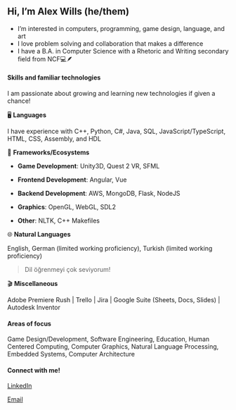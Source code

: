 ## Hi, I’m Alex Wills (he/them)
- I’m interested in computers, programming, game design, language, and art
- I love problem solving and collaboration that makes a difference
- I have a B.A. in Computer Science with a Rhetoric and Writing secondary field from NCF💻🪶

#### Skills and familiar technologies
I am passionate about growing and learning new technologies if given a chance!

🖥️ **Languages** 

I have experience with C++, Python, C#, Java, SQL, JavaScript/TypeScript, HTML, CSS, Assembly, and HDL

🌿 **Frameworks/Ecosystems**

- **Game Development**:
  Unity3D, Quest 2 VR, SFML

- **Frontend Development**:
  Angular, Vue

- **Backend Development**:
  AWS, MongoDB, Flask, NodeJS

- **Graphics**:
  OpenGL, WebGL, SDL2

- **Other**:
  NLTK, C++ Makefiles


🌐 **Natural Languages**

English, German (limited working proficiency), Turkish (limited working proficiency)
> Dil öğrenmeyi çok seviyorum!

🎬 **Miscellaneous**

Adobe Premiere Rush | Trello | Jira | Google Suite (Sheets, Docs, Slides) | Autodesk Inventor


#### Areas of focus

Game Design/Development, Software Engineering, Education, Human Centered Computing, Computer Graphics, Natural Language Processing, Embedded Systems, Computer Architecture

#### Connect with me!
[LinkedIn](https://www.linkedin.com/in/alexanderwills37/)

[Email](mailto:alexanderwills37@gmail.com)

<!---
AlexWills37/AlexWills37 is a ✨ special ✨ repository because its `README.md` (this file) appears on your GitHub profile.
You can click the Preview link to take a look at your changes.
--->
